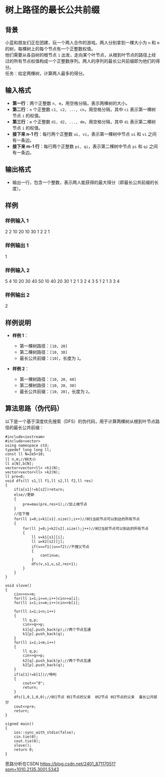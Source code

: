 # 树上路径的最长公共前缀

## 背景
小蓝和朋友们正在团建，玩一个两人合作的游戏。两人分别拿到一棵大小为 `n` 和 `m` 的树，每棵树上的每个节点有一个正整数权值。  
他们需要从各自树的根节点 `1` 出发，走向某个叶节点，从根到叶节点的路径上经过的所有节点权值构成一个正整数序列。两人的序列的最长公共前缀即为他们的得分。  
任务：给定两棵树，计算两人最多的得分。

## 输入格式
- **第一行**：两个正整数 `n, m`，用空格分隔，表示两棵树的大小。
- **第二行**：`n` 个正整数 `c1, c2, ..., cn`，用空格分隔，其中 `ci` 表示第一棵树节点 `i` 的权值。
- **第三行**：`m` 个正整数 `d1, d2, ..., dm`，用空格分隔，其中 `di` 表示第二棵树节点 `i` 的权值。
- **接下来 n-1 行**：每行两个正整数 `ui, vi`，表示第一棵树中节点 `ui` 和 `vi` 之间有一条边。
- **接下来 m-1 行**：每行两个正整数 `pi, qi`，表示第二棵树中节点 `pi` 和 `qi` 之间有一条边。

## 输出格式
- 输出一行，包含一个整数，表示两人能获得的最大得分（即最长公共前缀的长度）。

## 样例

### 样例输入 1
2 2
10 20
10 30
1 2
2 1

### 样例输出 1
1

### 样例输入 2
5 4
10 20 30 40 50
10 40 20 30
1 2
1 3
2 4
3 5
1 2
1 3
3 4

### 样例输出 2
2

## 样例说明
- **样例 1**：  
  - 第一棵树路径：`[10, 20]`  
  - 第二棵树路径：`[10, 30]`  
  - 最长公共前缀：`[10]`，长度为 `1`。

- **样例 2**：  
  - 第一棵树路径：`[10, 20, 40]`  
  - 第二棵树路径：`[10, 20, 30]`  
  - 最长公共前缀：`[10, 20]`，长度为 `2`。

## 算法思路（伪代码）
以下是一个基于深度优先搜索（DFS）的伪代码，用于计算两棵树从根到叶节点路径的最长公共前缀：




```
#include<iostream>
#include<vector>
using namespace std;
typedef long long ll;
const ll N=2e5+10;
ll n,m;//树大小
ll a[N],b[N];
vector<vector<ll> >k1(N);
vector<vector<ll> >k2(N);
ll pre=0;
void dfs(ll s1,ll f1,ll s2,ll f2,ll res)
{
	if(a[s1]!=b[s2])return;
	else//更新
	{
		pre=max(pre,res+1);//加上根节点
	}
	//往下搜
	for(ll i=0;i<k1[s1].size();i++)//树1当前节点可以到达的所有节点
	{
		for(ll j=0;j<k2[s2].size();j++)//树2当前节点可以到达的所有节点
		{
			ll v=k1[s1][i];
			ll u=k2[s2][j];
			if(v==f1||u==f2)//不搜父节点
			{
				continue;
			}
			dfs(v,s1,u,s2,res+1);
		}
	}
}

void slove()
{
	cin>>n>>m;
	for(ll i=1;i<=n;i++)cin>>a[i];
	for(ll i=1;i<=m;i++)cin>>b[i];
	
	for(ll i=1;i<n;i++)
	{
		ll q,p;
		cin>>q>>p;
		k1[q].push_back(p);//两个节点互通
		k1[p].push_back(q);
	}
	for(ll i=1;i<m;i++)
	{
		ll q,p;
		cin>>q>>p;
		k2[q].push_back(p);//两个节点互通
		k2[p].push_back(q);
	}
	if(a[1]!=b[1])//特判
	{
		cout<<"0";
		return;
	}
	dfs(1,0,1,0,0);//树1节点 树1节点的父亲  树2节点 树2节点的父亲  最长公共部分
	cout<<pre;
	return;
}

signed main()
{
	ios::sync_with_stdio(false);
	cin.tie(0);
	cout.tie(0);
	slove();
	return 0;
}
```
思路分析在CSDN  https://blog.csdn.net/2401_87117051?spm=1010.2135.3001.5343
